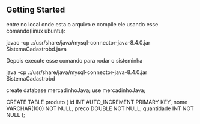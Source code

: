 ## Getting Started

entre no local onde esta o arquivo e compile ele usando esse comando(linux ubuntu):

javac -cp .:/usr/share/java/mysql-connector-java-8.4.0.jar SistemaCadastrobd.java

Depois execute esse comando para rodar o sisteminha 

java -cp .:/usr/share/java/mysql-connector-java-8.4.0.jar SistemaCadastrobd


create database mercadinhoJava;
use mercadinhoJava;

CREATE TABLE produto (
    id INT AUTO_INCREMENT PRIMARY KEY,
    nome VARCHAR(100) NOT NULL,
    preco DOUBLE NOT NULL,
    quantidade INT NOT NULL
);
